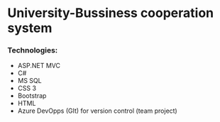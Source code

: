 # University-Bussiness cooperation system

### Technologies:

* ASP.NET MVC
* C#
* MS SQL
* CSS 3
* Bootstrap
* HTML
* Azure DevOpps (GIt) for version control (team project)
